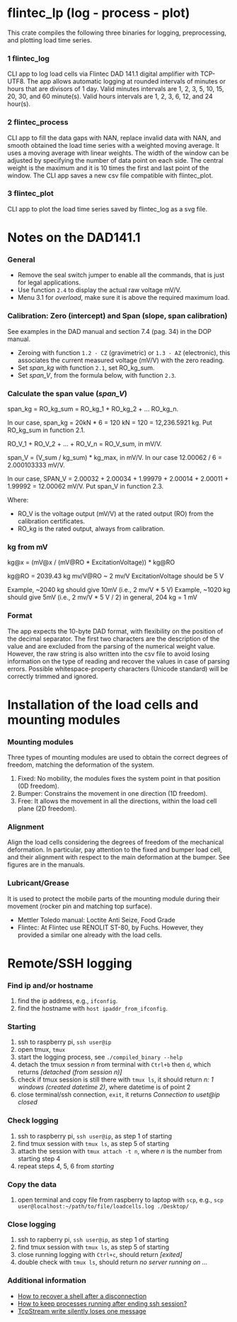 # flintec_lp (log - process - plot)
This crate compiles the following three binaries for logging, preprocessing, and plotting load time series.

### 1 flintec_log
CLI app to log load cells via Flintec DAD 141.1 digital amplifier with TCP-UTF8.
The app allows automatic logging at rounded intervals of minutes or hours that are divisors of 1 day.
Valid minutes intervals are 1, 2, 3, 5, 10, 15, 20, 30, and 60 minute(s).
Valid hours intervals are 1, 2, 3, 6, 12, and 24 hour(s).

### 2 flintec_process
CLI app to fill the data gaps with NAN, replace invalid data with NAN, and smooth obtained the load time series with a weighted moving average.
It uses a moving average with linear weights.
The width of the window can be adjusted by specifying the number of data point on each side.
The central weight is the maximum and it is 10 times the first and last point of the window.
The CLI app saves a new csv file compatible with flintec_plot.

### 3 flintec_plot
CLI app to plot the load time series saved by flintec_log as a svg file.

# Notes on the DAD141.1

### General
* Remove the seal switch jumper to enable all the commands, that is just for legal applications.
* Use function ``2.4`` to display the actual raw voltage mV/V.
* Menu 3.1 for *overload*, make sure it is above the required maximum load.

### Calibration: Zero (intercept) and Span (slope, span calibration)
See examples in the DAD manual and section 7.4 (pag. 34) in the DOP manual.
* Zeroing with function ``1.2 - CZ`` (gravimetric) or ``1.3 - AZ`` (electronic), this associates the current measured voltage (mV/V) with the zero reading.
* Set *span_kg* with function ``2.1``, set RO_kg_sum.
* Set *span_V*, from the formula below, with function ``2.3``.

### Calculate the span value (*span_V*)
span_kg = RO_kg_sum = RO_kg_1 + RO_kg_2 + ... RO_kg_n.

In our case, span_kg = 20kN * 6 = 120 kN = 120 = 12,236.5921 kg.
Put RO_kg_sum in function 2.1.

RO_V_1 + RO_V_2 + ... + RO_V_n = RO_V_sum, in mV/V.

span_V = (V_sum / kg_sum) * kg_max, in mV/V. In our case 12.00062 / 6 = 2.000103333 mV/V.

In our case, SPAN_V = 2.00032 + 2.00034 + 1.99979 + 2.00014 + 2.00011 + 1.99992 = 12.00062 mV/V.
Put span_V in function 2.3.

Where:
* RO_V is the voltage output (mV/V) at the rated output (RO) from the calibration certificates.
* RO_kg is the rated output, always from calibration.

### kg from mV
kg@x = (mV@x / (mV@RO * ExcitationVoltage)) * kg@RO

kg@RO = 2039.43 kg
mv/V@RO ~ 2 mv/V
ExcitationVoltage should be 5 V

Example, ~2040 kg should give 10mV (i.e., 2 mv/V * 5 V)
Example, ~1020 kg should give 5mV (i.e., 2 mv/V * 5 V / 2)
in general, 204 kg = 1 mV

### Format
The app expects the 10-byte DAD format, with flexibility on the position of the decimal separator.
The first two characters are the description of the value and are excluded from the parsing of the numerical weight value.
However, the raw string is also written into the csv file to avoid losing information on the type of reading and recover the values in case of parsing errors.
Possible whitespace-property characters (Unicode standard) will be correctly trimmed and ignored.

# Installation of the load cells and mounting modules

### Mounting modules
Three types of mounting modules are used to obtain the correct degrees of freedom, matching the deformation of the system.
1. Fixed: No mobility, the modules fixes the system point in that position (0D freedom).
2. Bumper: Constrains the movement in one direction (1D freedom).
3. Free: It allows the movement in all the directions, within the load cell plane (2D freedom).

### Alignment
Align the load cells considering the degrees of freedom of the mechanical deformation.
In particular, pay attention to the fixed and bumper load cell, and their alignment with respect to the main deformation at the bumper.
See figures are in the manuals.

### Lubricant/Grease
It is used to protect the mobile parts of the mounting module during their movement (rocker pin and matching top surface).
* Mettler Toledo manual: Loctite Anti Seize, Food Grade
* Flintec: At Flintec use RENOLIT ST-80, by Fuchs. However, they provided a similar one already with the load cells.

# Remote/SSH logging

### Find ip and/or hostname
1. find the ip address, e.g., ``ifconfig``.
2. find the hostname with ``host ipaddr_from_ifconfig``.

### Starting
1. ssh to raspberry pi, ``ssh user@ip``
2. open tmux, ``tmux``
3. start the logging process, see ``./compiled_binary --help``
4. detach the tmux session *n* from terminal with ``Ctrl+b`` then ``d``, which returns *[detached (from session n)]*
5. check if tmux session is still there with ``tmux ls``, it should return *n: 1 windows (created datetime 2)*, where datetime is of point 2
6. close terminal/ssh connection, ``exit``, it returns *Connection to uset@ip closed* 

### Check logging
1. ssh to raspberry pi, ``ssh user@ip``, as step 1 of starting
2. find tmux session with ``tmux ls``, as step 5 of starting
3. attach the session with ``tmux attach -t n``, where *n* is the number from starting step 4
4. repeat steps 4, 5, 6 from *starting*

### Copy the data
1. open terminal and copy file from raspberry to laptop with ``scp``, e.g., ``scp user@localhost:~/path/to/file/loadcells.log ./Desktop/``

### Close logging
1. ssh to rapberry pi, ``ssh user@ip``, as step 1 of starting
2. find tmux session with ``tmux ls``, as step 5 of starting
3. close running logging with ``Ctrl+c``, should return *[exited]*
4. double check with ``tmux ls``, should return *no server running on ...*

### Additional information
* [How to recover a shell after a disconnection](https://unix.stackexchange.com/questions/22781/how-to-recover-a-shell-after-a-disconnection)
* [How to keep processes running after ending ssh session?](https://askubuntu.com/questions/8653/how-to-keep-processes-running-after-ending-ssh-session)
* [TcpStream write silently loses one message](https://users.rust-lang.org/t/tcpstream-write-silently-loses-one-message/38206)
